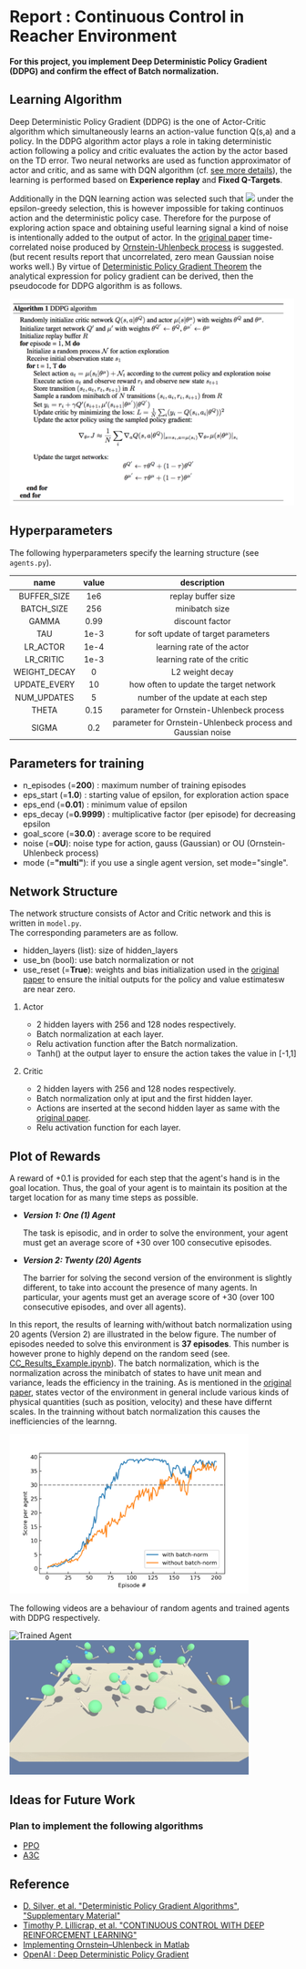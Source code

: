 [//]: # (Image References)

[image1]: media/Reacher_Random.gif "Random Agents"
[image2]: media/Reacher_Trained.gif "Trained Agents"

# Report : Continuous Control in Reacher Environment

**For this project, you implement Deep Deterministic Policy Gradient (DDPG) and confirm the effect of Batch normalization.** 

## Learning Algorithm

Deep Deterministic Policy Gradient (DDPG) is the one of Actor-Critic algorithm which simultaneously learns an action-value function Q(s,a) and a policy. 
In the DDPG algorithm actor plays a role in taking deterministic action following a policy and critic evaluates the action by the actor based on the TD error. 
Two neural networks are used as function approximator of actor and critic, 
and as same with DQN algorithm (cf. [see more details](https://github.com/4kasha/Navigation_DQN/Report.md)), the learning is performed based on **Experience replay** and **Fixed Q-Targets**. 

Additionally in the DQN learning action was selected such that <img src="https://latex.codecogs.com/gif.latex?a(s)=\underset{a}{\text{argmax}}Q(s,a;\theta)"/> under the epsilon-greedy selection, this is however impossible for taking continuos action and the deterministic policy case.
Therefore for the purpose of exploring action space and obtaining useful learning signal a kind of noise is intentionally added to the output of actor. 
In the [original paper][ref2] time-correlated noise produced by [Ornstein-Uhlenbeck process][ref3] is suggested. (but recent results report that uncorrelated, zero mean Gaussian noise works well.) 
By virtue of [Deterministic Policy Gradient Theorem][ref1] the analytical expression for policy gradient can be derived, then the pseudocode for DDPG algorithm is as follows.

<img src="./media/algorithm.png" width="500" label="compare">

## Hyperparameters

The following hyperparameters specify the learning structure (see `agents.py`).

|name|value|description|
|:--:|:--:|:--:|
|BUFFER_SIZE|1e6|replay buffer size|
|BATCH_SIZE|256|minibatch size|
|GAMMA|0.99|discount factor|
|TAU|1e-3|for soft update of target parameters|
|LR_ACTOR|1e-4|learning rate of the actor|
|LR_CRITIC|1e-3|learning rate of the critic|
|WEIGHT_DECAY|0|L2 weight decay|
|UPDATE_EVERY|10|how often to update the target network|
|NUM_UPDATES|5|number of the update at each step|
|THETA|0.15|parameter for Ornstein-Uhlenbeck process|
|SIGMA|0.2|parameter for Ornstein-Uhlenbeck process and Gaussian noise|

## Parameters for training
- n_episodes (=**200**) : maximum number of training episodes
- eps_start (=**1.0**) : starting value of epsilon, for exploration action space
- eps_end (=**0.01**) : minimum value of epsilon
- eps_decay (=**0.9999**) : multiplicative factor (per episode) for decreasing epsilon
- goal_score (=**30.0**) : average score to be required
- noise (=**OU**): noise type for action, gauss (Gaussian) or OU (Ornstein-Uhlenbeck process)
- mode (=**"multi"**): if you use a single agent version, set mode="single".  

## Network Structure

The network structure consists of Actor and Critic network and this is written in `model.py`.  
The corresponding parameters are as follow.

- hidden_layers (list): size of hidden_layers
- use_bn (bool): use batch normalization or not
- use_reset (=**True**): weights and bias initialization used in the [original paper][ref2] to ensure the initial outputs for the policy and value estimatesw are near zero.

1. Actor
    - 2 hidden layers with 256 and 128 nodes respectively.
    - Batch normalization at each layer.
    - Relu activation function after the Batch normalization.
    - Tanh() at the output layer to ensure the action takes the value in [-1,1]

2. Critic
    - 2 hidden layers with 256 and 128 nodes respectively.
    - Batch normalization only at iput and the first hidden layer.
    - Actions are inserted at the second hidden layer as same with the [original paper][ref2].
    - Relu activation function for each layer.

## Plot of Rewards

A reward of +0.1 is provided for each step that the agent's hand is in the goal location. Thus, the goal of your agent is to maintain its position at the target location for as many time steps as possible.

- **_Version 1: One (1) Agent_**

    The task is episodic, and in order to solve the environment, your agent must get an average score of +30 over 100 consecutive episodes.

- **_Version 2: Twenty (20) Agents_**
    
    The barrier for solving the second version of the environment is slightly different, to take into account the presence of many agents. In particular, your agents must get an average score of +30 (over 100 consecutive episodes, and over all agents). 

In this report, the results of learning with/without batch normalization using 20 agents (Version 2) are illustrated in the below figure. 
The number of episodes needed to solve this environment is **37 episodes**. 
This number is however prone to highly depend on the random seed (see. [CC_Results_Example.ipynb](CC_Results_Example.ipynb)).
The batch normalization, which is the normalization across the minibatch of states to have unit mean and variance, leads the efficiency in the training. As is mentioned in the [original paper][ref2], states vector of the environment in general include various kinds of physical quantities (such as position, velocity) and these have differnt scales. In the trainning without batch normalization this causes the inefficiencies of the learnng.

<img src="./media/DDPG_bn.png" width="420" label="compare">

The following videos are a behaviour of random agents and trained agents with DDPG respectively.

![Trained Agent][image1]
![rotation][image2]

## Ideas for Future Work

### Plan to implement the following algorithms

- [PPO](https://arxiv.org/pdf/1707.06347.pdf)
- [A3C](https://arxiv.org/pdf/1602.01783.pdf)

## Reference

- [D. Silver, et al. "Deterministic Policy Gradient Algorithms"][ref1], ["Supplementary Material"][ref1-2] 
- [Timothy P. Lillicrap, et al. "CONTINUOUS CONTROL WITH DEEP REINFORCEMENT LEARNING"][ref2]
- [Implementing Ornstein–Uhlenbeck in Matlab][ref3]
- [OpenAI : Deep Deterministic Policy Gradient][ref4] 

[ref1]: http://proceedings.mlr.press/v32/silver14.pdf
[ref1-2]:http://proceedings.mlr.press/v32/silver14-supp.pdf
[ref2]: https://arxiv.org/abs/1509.02971
[ref3]: ttps://math.stackexchange.com/questions/1287634/implementing-ornstein-uhlenbeck-in-matlab
[ref4]: https://spinningup.openai.com/en/latest/algorithms/ddpg.html